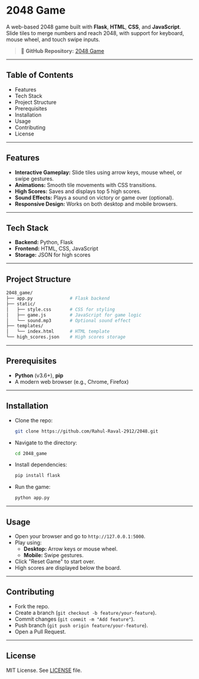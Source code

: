 # 2048 Game

A web-based 2048 game built with **Flask**, **HTML**, **CSS**, and **JavaScript**. Slide tiles to merge numbers and reach 2048, with support for keyboard, mouse wheel, and touch swipe inputs.

> 🔗 **GitHub Repository:** [2048 Game](https://github.com/Rahul-Raval-2912/2048)

---

## Table of Contents

- Features
- Tech Stack
- Project Structure
- Prerequisites
- Installation
- Usage
- Contributing
- License

---

## Features

- **Interactive Gameplay:** Slide tiles using arrow keys, mouse wheel, or swipe gestures.
- **Animations:** Smooth tile movements with CSS transitions.
- **High Scores:** Saves and displays top 5 high scores.
- **Sound Effects:** Plays a sound on victory or game over (optional).
- **Responsive Design:** Works on both desktop and mobile browsers.

---

## Tech Stack

- **Backend:** Python, Flask
- **Frontend:** HTML, CSS, JavaScript
- **Storage:** JSON for high scores

---

## Project Structure

```bash
2048_game/
├── app.py              # Flask backend
├── static/
│   ├── style.css       # CSS for styling
│   ├── game.js         # JavaScript for game logic
│   └── sound.mp3       # Optional sound effect
├── templates/
│   └── index.html      # HTML template
└── high_scores.json    # High scores storage
```

---

## Prerequisites

- **Python** (v3.6+), **pip**
- A modern web browser (e.g., Chrome, Firefox)

---

## Installation

- Clone the repo:
  ```bash
  git clone https://github.com/Rahul-Raval-2912/2048.git
  ```
- Navigate to the directory:
  ```bash
  cd 2048_game
  ```
- Install dependencies:
  ```bash
  pip install flask
  ```
- Run the game:
  ```bash
  python app.py
  ```

---

## Usage

- Open your browser and go to `http://127.0.0.1:5000`.
- Play using:
  - **Desktop:** Arrow keys or mouse wheel.
  - **Mobile:** Swipe gestures.
- Click "Reset Game" to start over.
- High scores are displayed below the board.

---

## Contributing

- Fork the repo.
- Create a branch (`git checkout -b feature/your-feature`).
- Commit changes (`git commit -m "Add feature"`).
- Push branch (`git push origin feature/your-feature`).
- Open a Pull Request.

---

## License

MIT License. See [LICENSE](LICENSE) file.